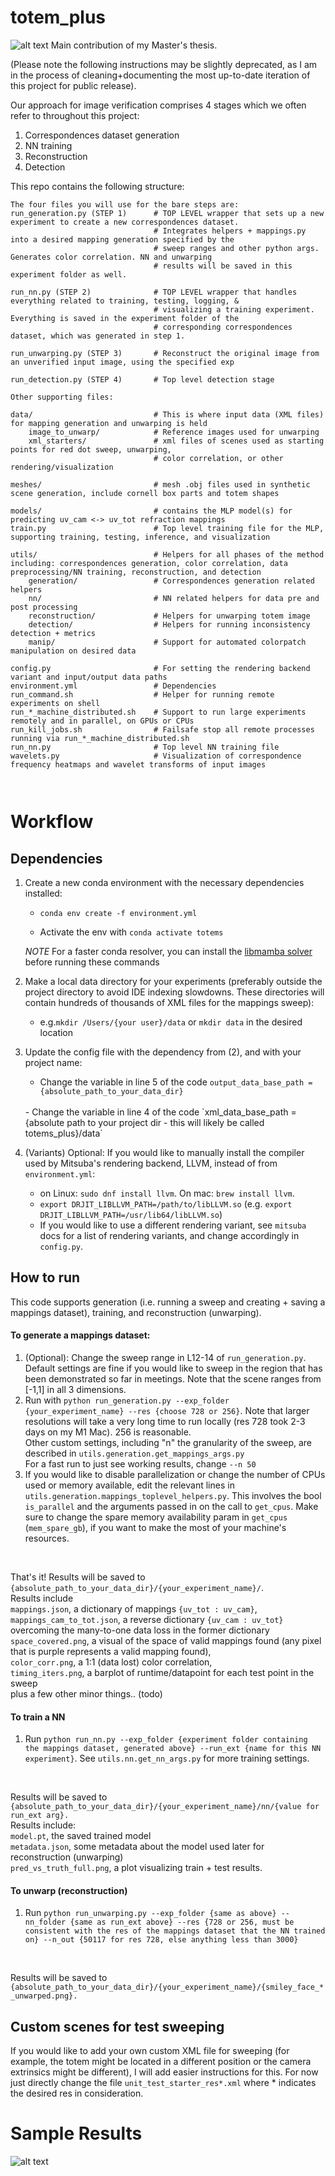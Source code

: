 # totem_plus
![alt text](https://github.com/sagesimhon/totem_plus/blob/main/sample_other_shapes.png)
Main contribution of my Master's thesis. 

(Please note the following instructions may be slightly deprecated, as I am in the process of cleaning+documenting the most up-to-date iteration of this project for public release).

Our approach for image verification comprises 4 stages which we often refer to throughout this project: 
1. Correspondences dataset generation
2. NN training
3. Reconstruction
4. Detection

This repo contains the following structure: 
```angular2html
The four files you will use for the bare steps are: 
run_generation.py (STEP 1)      # TOP LEVEL wrapper that sets up a new experiment to create a new correspondences dataset.
                                # Integrates helpers + mappings.py into a desired mapping generation specified by the  
                                # sweep ranges and other python args. Generates color correlation. NN and unwarping 
                                # results will be saved in this experiment folder as well.

run_nn.py (STEP 2)              # TOP LEVEL wrapper that handles everything related to training, testing, logging, &
                                # visualizing a training experiment. Everything is saved in the experiment folder of the 
                                # corresponding correspondences dataset, which was generated in step 1.

run_unwarping.py (STEP 3)       # Reconstruct the original image from an unverified input image, using the specified exp

run_detection.py (STEP 4)       # Top level detection stage

Other supporting files: 

data/                           # This is where input data (XML files) for mapping generation and unwarping is held 
    image_to_unwarp/            # Reference images used for unwarping
    xml_starters/               # xml files of scenes used as starting points for red dot sweep, unwarping, 
                                # color correlation, or other rendering/visualization

meshes/                         # mesh .obj files used in synthetic scene generation, include cornell box parts and totem shapes

models/                         # contains the MLP model(s) for predicting uv_cam <-> uv_tot refraction mappings 
train.py                        # Top level training file for the MLP, supporting training, testing, inference, and visualization

utils/                          # Helpers for all phases of the method including: correspondences generation, color correlation, data preprocessing/NN training, reconstruction, and detection 
    generation/                 # Correspondences generation related helpers
    nn/                         # NN related helpers for data pre and post processing
    reconstruction/             # Helpers for unwarping totem image 
    detection/                  # Helpers for running inconsistency detection + metrics
    manip/                      # Support for automated colorpatch manipulation on desired data 

config.py                       # For setting the rendering backend variant and input/output data paths
environment.yml                 # Dependencies 
run_command.sh                  # Helper for running remote experiments on shell
run_*_machine_distributed.sh    # Support to run large experiments remotely and in parallel, on GPUs or CPUs
run_kill_jobs.sh                # Failsafe stop all remote processes running via run_*_machine_distributed.sh  
run_nn.py                       # Top level NN training file
wavelets.py                     # Visualization of correspondence frequency heatmaps and wavelet transforms of input images

                                
```

# Workflow
## Dependencies
1. Create a new conda environment with the necessary dependencies installed:

   - `conda env create -f environment.yml`

   - Activate the env with `conda activate totems` 

   *NOTE* For a faster conda resolver, you can install the [libmamba solver](https://www.anaconda.com/blog/a-faster-conda-for-a-growing-community) before running these commands


2. Make a local data directory for your experiments (preferably outside the project directory to avoid IDE indexing slowdowns. These directories will contain hundreds of thousands of XML files for the mappings sweep): 

   - e.g.``mkdir /Users/{your user}/data``
   or 
   `mkdir data` in the desired location 


3. Update the config file with the dependency from (2), and with your project name: 

   - Change the variable in line 5 of the code `output_data_base_path = {absolute_path_to_your_data_dir}`
   <br> 
   - Change the variable in line 4 of the code `xml_data_base_path = {absolute path to your project dir - this will likely be called totems_plus}/data` <br>


4. (Variants) Optional: If you would like to manually install the compiler used by Mitsuba's rendering backend, LLVM, instead of from `environment.yml`:
   - on Linux: `sudo dnf install llvm`. On mac: `brew install llvm`. 
   - `export DRJIT_LIBLLVM_PATH=/path/to/libLLVM.so` (e.g. `export DRJIT_LIBLLVM_PATH=/usr/lib64/libLLVM.so`)
   - If you would like to use a different rendering variant, see `mitsuba` docs for a list of rendering variants, and change accordingly in `config.py`.

## How to run

This code supports generation (i.e. running a sweep and creating + saving a mappings dataset), training, and reconstruction (unwarping). 

#### To generate a mappings dataset: 
   1. (Optional): Change the sweep range in L12-14 of `run_generation.py`. Default settings are fine if you would 
like to sweep in the region that has been demonstrated so far in meetings. Note that the scene ranges from [-1,1] in all 3 dimensions.
   2. Run with `python run_generation.py --exp_folder {your_experiment_name} --res {choose 728 or 256}`. Note that larger resolutions will take a very long time to run locally (res 728 took 2-3 days on my M1 Mac). 256 is reasonable.
   <br> Other custom settings, including "n" the granularity of the sweep, are described in `utils.generation.get_mappings_args.py`
   <br> For a fast run to just see working results, change `--n 50`
   3. If you would like to disable parallelization or change the number of CPUs used or memory available, edit the relevant lines in 
   `utils.generation.mappings_toplevel_helpers.py`. This involves the bool `is_parallel` and the arguments passed in on the call to `get_cpus`. Make sure to change the spare memory availability param in `get_cpus` (`mem_spare_gb`), if you want to make the most of your machine's resources. 
<br>

That's it! Results will be saved to `{absolute_path_to_your_data_dir}/{your_experiment_name}/`.  <br>
Results include <br>
`mappings.json`, a dictionary of mappings `{uv_tot : uv_cam}`,  <br>
`mappings_cam_to_tot.json`, a reverse dictionary `{uv_cam : uv_tot}` 
overcoming the many-to-one data loss in the former dictionary <br>
`space_covered.png`, a visual of the space of valid mappings found (any pixel that is purple represents a valid mapping found),  <br>
`color_corr.png`, a 1:1 (data lost) color correlation, <br>
`timing_iters.png`, a barplot of runtime/datapoint for each test point in the sweep <br>
plus a few other minor things.. (todo)

#### To train a NN 
1. Run `python run_nn.py --exp_folder {experiment folder containing the mappings dataset, generated above} --run_ext {name for this NN experiment}`. 
See `utils.nn.get_nn_args.py` for more training settings.
<br>

Results will be saved to <br>
`{absolute_path_to_your_data_dir}/{your_experiment_name}/nn/{value for run_ext arg}.` <br>
Results include: <br>
`model.pt`, the saved trained model <br>
`metadata.json`, some metadata about the model used later for reconstruction (unwarping) <br>
`pred_vs_truth_full.png`, a plot visualizing train + test results. <br>

#### To unwarp (reconstruction)

1. Run `python run_unwarping.py --exp_folder {same as above} --nn_folder {same as run_ext above} --res {728 or 256, must be consistent with the res of the mappings dataset that the NN trained on} --n_out {50117 for res 728, else anything less than 3000}` 
<br>

Results will be saved to 
`{absolute_path_to_your_data_dir}/{your_experiment_name}/{smiley_face_*_unwarped.png}.` <br>

## Custom scenes for test sweeping 
If you would like to add your own custom XML file for sweeping (for example, the totem might be located
in a different position or the camera extrinsics might be different), I will add easier instructions for this. 
For now just directly change the file `unit_test_starter_res*.xml` where * indicates the desired res in consideration.

# Sample Results
![alt text](https://github.com/sagesimhon/totem_plus/blob/main/sample_results.png)
